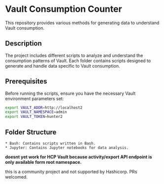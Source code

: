 # Vault Consumption Counter

This repository provides various methods for generating data to understand Vault consumption.

## Description

The project includes different scripts to analyze and understand the consumption patterns of Vault. Each folder contains scripts designed to generate and handle data specific to Vault consumption.

## Prerequisites

Before running the scripts, ensure you have the necessary Vault environment parameters set:

```bash
export VAULT_ADDR=http://localhost2
export VAULT_NAMESPACE=admin
export VAULT_TOKEN=hunter2
```
## Folder Structure

    * Bash: Contains scripts written in Bash.
    * Jupyter: Contains Jupyter notebooks for data analysis.

**doesnt yet work for HCP Vault because activity/export API endpoint is only available form root namespace.**
    
this is a community project and not supported by Hashicorp. PRs welcomed.

